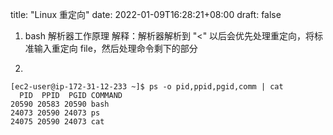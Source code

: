 title: "Linux 重定向"
date: 2022-01-09T16:28:21+08:00
draft: false

 

1. bash 解析器工作原理
   解释：解析器解析到 "<" 以后会优先处理重定向，将标准输入重定向 file，然后处理命令剩下的部分

2. 
```
[ec2-user@ip-172-31-12-233 ~]$ ps -o pid,ppid,pgid,comm | cat
  PID  PPID  PGID COMMAND
20590 20583 20590 bash
24073 20590 24073 ps
24075 20590 24073 cat
```
